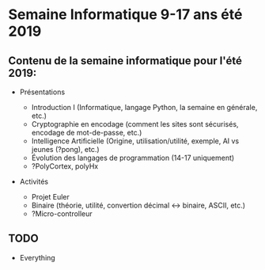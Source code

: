 # Semaine Informatique 9-17 ans été 2019

## Contenu de la semaine informatique pour l'été 2019:

* Présentations
  * Introduction I (Informatique, langage Python, la semaine en générale, etc.)
  * Cryptographie en encodage (comment les sites sont sécurisés, encodage de mot-de-passe, etc.)
  * Intelligence Artificielle (Origine, utilisation/utilité, exemple, AI vs jeunes (?pong), etc.)
  * Évolution des langages de programmation (14-17 uniquement)
  * ?PolyCortex, polyHx

* Activités
  * Projet Euler
  * Binaire (théorie, utilité, convertion décimal <-> binaire, ASCII, etc.)
  * ?Micro-controlleur

## TODO

* Everything
